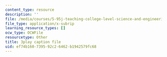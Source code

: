 ```yaml
---
content_type: resource
description: ''
file: /media/courses/5-95j-teaching-college-level-science-and-engineering-fall-2015/ef74b160739592c26462b1942579fc68_L-Sv1oL43ew.srt
file_type: application/x-subrip
learning_resource_types: []
ocw_type: OCWFile
resourcetype: Other
title: 3play caption file
uid: ef74b160-7395-92c2-6462-b1942579fc68
---
```

